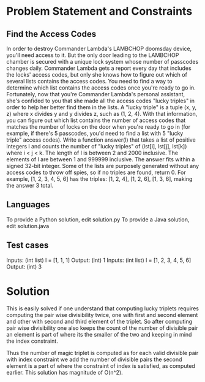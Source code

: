 # Problem Statement and Constraints

## Find the Access Codes

In order to destroy Commander Lambda's LAMBCHOP doomsday device, you'll need access to it. But the only door leading to
the LAMBCHOP chamber is secured with a unique lock system whose number of passcodes changes daily. Commander Lambda
gets a report every day that includes the locks' access codes, but only she knows how to figure out which of several
lists contains the access codes. You need to find a way to determine which list contains the access codes once you're
ready to go in.
Fortunately, now that you're Commander Lambda's personal assistant, she's confided to you that she made all the access
codes "lucky triples" in order to help her better find them in the lists. A "lucky triple" is a tuple (x, y, z) where
x divides y and y divides z, such as (1, 2, 4). With that information, you can figure out which list contains the number
of access codes that matches the number of locks on the door when you're ready to go in (for example, if there's 5
passcodes, you'd need to find a list with 5 "lucky triple" access codes).
Write a function answer(l) that takes a list of positive integers l and counts the number of "lucky triples" of
(lst[i], lst[j], lst[k]) where i < j < k.  The length of l is between 2 and 2000 inclusive.  The elements of l are
between 1 and 999999 inclusive.  The answer fits within a signed 32-bit integer. Some of the lists are purposely
generated without any access codes to throw off spies, so if no triples are found, return 0.
For example, [1, 2, 3, 4, 5, 6] has the triples: [1, 2, 4], [1, 2, 6], [1, 3, 6], making the answer 3 total.

## Languages

To provide a Python solution, edit solution.py
To provide a Java solution, edit solution.java

## Test cases

Inputs:
    (int list) l = [1, 1, 1]
Output:
    (int) 1
Inputs:
    (int list) l = [1, 2, 3, 4, 5, 6]
Output:
    (int) 3

# Solution
This is easily solved if one understand that computing lucky triplets requires computing the pair wise divisibility twice, one with first and second element and other with second and third element of the triplet. So after computing pair wise divisibility one also keeps the count of the number of divisible pair an element is part of where its the smaller of the two and keeping in mind the index constraint.

Thus the number of magic triplet is computed as for each valid divisible pair with index constraint we add the number of divisible pairs the second element is a part of where the constraint of index is satisfied, as computed earlier. This solution has magnitude of O(n^2).